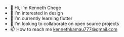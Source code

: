 - 👋 Hi, I’m Kenneth Chege 
- 👀 I’m interested in design
- 🌱 I’m currently learning flutter
- 💞️ I’m looking to collaborate on open source projects
- 📫 How to reach me kennethkamau777@gmail.com

<!---
KennethKamau777/KennethKamau777 is a ✨ special ✨ repository because its `README.md` (this file) appears on your GitHub profile.
You can click the Preview link to take a look at your changes.
--->
